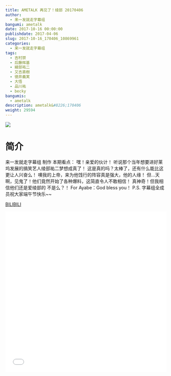 ```yaml
---
title: AMETALK 再见了！绫部 20170406
author: 
  - 来一发就走字幕组
bangumi: ametalk
date: 2017-10-16 00:00:00
publishdate: 2017-04-06
slug: 2017-10-16_170406_10869961
categories: 
  - 来一发就走字幕组
tags: 
  - 吉村崇
  - 后藤辉基
  - 綾部祐二
  - 又吉直樹
  - 徳井義実
  - 大悟
  - 品川祐
  - becky
bangumis: 
  - ametalk
description: ametalk&#8226;170406
weight: 29594
---
```


![](https://i.imgur.com/eVa2ekj.jpg)

# 简介  
来一发就走字幕组 制作
本期看点：
嘿！亲爱的伙计！
听说那个当年想要进好莱坞发展的搞笑艺人绫部祐二梦想成真了！
这是真的吗？太棒了，还有什么能比这更让人兴奋么！
噢我的上帝，来为他饯行的阵容真是强大，他的人缘！
但…天啊，见鬼了！他们竟然开始了各种爆料，这简直令人不敢相信！
真神奇！但我相信他们还是爱绫部的 不是么？！
For Ayabe：God bless you！
P.S. 字幕组全成员祝大家端午节快乐~~

  [BILIBILI](https://www.bilibili.com/video/av10869961/)


<div class="vcontainer">  <iframe class='video' src="//www.bilibili.com/html/html5player.html?cid=18030677&aid=10869961" width="100%" height="500" frameborder="0" allowfullscreen="allowfullscreen"></iframe></div>
